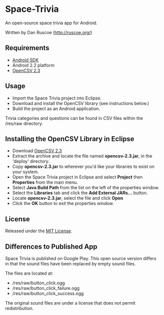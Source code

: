 # Space-Trivia

An open-source space trivia app for Android.

Written by Dan Ruscoe (http://ruscoe.org/)

## Requirements

* [Android SDK](http://developer.android.com/sdk/index.html)
* Android 2.2 platform
* [OpenCSV 2.3](http://sourceforge.net/projects/opencsv/files/opencsv/2.3/)

## Usage

* Import the Space Trivia project into Eclipse.
* Download and install the OpenCSV library (see instructions below.)
* Build the project as an Android application.

Trivia categories and questions can be found in CSV files within the /res/raw directory.

## Installing the OpenCSV Library in Eclipse

* Download [OpenCSV 2.3](http://sourceforge.net/projects/opencsv/files/opencsv/2.3/)
* Extract the archive and locate the file named **opencsv-2.3.jar**, in the 'deploy' directory.
* Copy **opencsv-2.3.jar** to wherever you'd like your libraries to exist on your system.
* Open the Space Trivia project in Eclipse and select **Project** then **Properties** from the main menu.
* Select **Java Build Path** from the list on the left of the properties window.
* Select the **Libraries** tab and click the **Add External JARs...** button.
* Locate **opencsv-2.3.jar**, select the file and click **Open**
* Click the **OK** button to exit the properties window.

## License

Released under the [MIT License](http://www.opensource.org/licenses/mit-license.php).

## Differences to Published App

Space Trivia is published on Google Play. This open source version differs in that the sound files have been replaced by empty sound files.

The files are located at:

* /res/raw/button_click.ogg
* /res/raw/button_click_failure.ogg
* /res/raw/button_click_success.ogg

The original sound files are under a license that does not permit redistribution.
